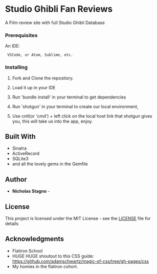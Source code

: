 # Studio Ghibli Fan Reviews

A Film review site with full Studio Ghibli Database


### Prerequisites

An IDE:

     VSCode, or Atom, Sublime, etc.

### Installing

1. Fork and Clone the repository.

2. Load it up in your IDE

3. Run 'bundle install' in your terminal to get dependencies

4. Run 'shotgun' in your terminal to create our local environment,
 
5. Use cntl(or 'cmd') + left click on the local host link that shotgun gives you, this will take us into the app, enjoy. 


## Built With

  - Sinatra
  - ActiveRecord
  - SQLite3
  - and all the lovely gems in the Gemfile

## Author

  - **Nicholas Stagno** - 
    

## License

This project is licensed under the MIT License - see the [LICENSE](LICENSE) file for details

## Acknowledgments

  - Flatiron School
  - HUGE HUGE shoutout to this CSS guide: https://github.com/adamschwartz/magic-of-css/tree/gh-pages/css
  - My homies in the flatiron cohort.

